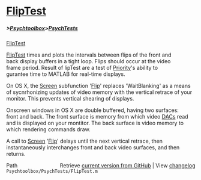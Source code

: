 # [FlipTest](FlipTest)
##### >[Psychtoolbox](Psychtoolbox)>[PsychTests](PsychTests)

[FlipTest](FlipTest)  
  
[FlipTest](FlipTest) times and plots the intervals between flips of the front and  
back display buffers in a tight loop.  Flips should occur at the video  
frame period.  Result of lipTest are a test of [Priority](Priority)'s ability to  
gurantee time to MATLAB for real-time displays.    
  
On OS X, the [Screen](Screen) subfunction '[Flip](Flip)' replaces 'WaitBlanking' as a means   
of sycnrhonizing updates of video memory with the vertical retrace of your  
monitor.  This prevents vertical shearing of displays.  
  
Onscreen windows in OS X are double buffered, having two surfaces:  
front and back.  The front surface is memory from which video [DACs](DACs) read  
and is displayed on your montitor.  The back surface is video memory to   
which rendering commands draw.  
  
A call to [Screen](Screen) '[Flip](Flip)' delays until the next vertical retrace, then  
instantaneously interchanges front and back video surfaces, and then  
returns.      




<div class="code_header" style="text-align:right;">
  <span style="float:left;">Path&nbsp;&nbsp;</span> <span class="counter">Retrieve <a href=
  "https://raw.github.com/Psychtoolbox-3/Psychtoolbox-3/beta/Psychtoolbox/PsychTests/FlipTest.m">current version from GitHub</a> | View <a href=
  "https://github.com/Psychtoolbox-3/Psychtoolbox-3/commits/beta/Psychtoolbox/PsychTests/FlipTest.m">changelog</a></span>
</div>
<div class="code">
  <code>Psychtoolbox/PsychTests/FlipTest.m</code>
</div>

